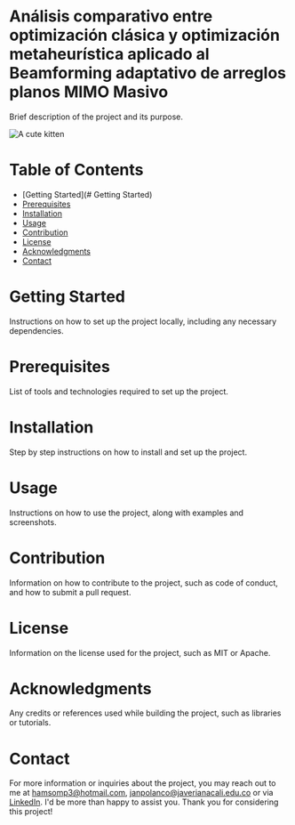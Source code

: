 # Análisis comparativo entre optimización clásica y optimización metaheurística aplicado al Beamforming adaptativo de arreglos planos MIMO Masivo
Brief description of the project and its purpose.


![A cute kitten]([https://example.com/kitten.jpg](https://www.google.com/url?sa=i&url=https%3A%2F%2Fes.m.wikipedia.org%2Fwiki%2FArchivo%3ARed_Kitten_01.jpg&psig=AOvVaw1Iw9X0q0U6VCMXKVWpiVqK&ust=1675516149680000&source=images&cd=vfe&ved=0CA8QjRxqFwoTCKDi0Zi2-fwCFQAAAAAdAAAAABAE))


# Table of Contents
- [Getting Started](# Getting Started)
- [Prerequisites](#Prerequisites)
- [Installation](#Installation)
- [Usage](#Usage)
- [Contribution](#Contribution)
- [License](#License)
- [Acknowledgments](#Acknowledgments)
- [Contact](#Contact)

# Getting Started
Instructions on how to set up the project locally, including any necessary dependencies.

# Prerequisites
List of tools and technologies required to set up the project.

# Installation
Step by step instructions on how to install and set up the project.

# Usage
Instructions on how to use the project, along with examples and screenshots.

# Contribution
Information on how to contribute to the project, such as code of conduct, and how to submit a pull request.

# License
Information on the license used for the project, such as MIT or Apache.

# Acknowledgments
Any credits or references used while building the project, such as libraries or tutorials.

# Contact
For more information or inquiries about the project, you may reach out to me at hamsomp3@hotmail.com, janpolanco@javerianacali.edu.co or via [LinkedIn](https://www.linkedin.com/in/jan-polanco-velasco/). I'd be more than happy to assist you. Thank you for considering this project!
